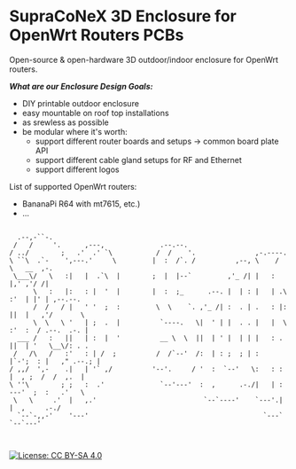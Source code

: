 # SupraCoNeX 3D Enclosure for OpenWrt Routers PCBs

Open-source & open-hardware 3D outdoor/indoor enclosure for OpenWrt routers.

*__What are our Enclosure Design Goals:__*
 * DIY printable outdoor enclosure
 * easy mountable on roof top installations
 * as srewless as possible
 * be modular where it's worth:
   * support different router boards and setups -> common board plate API
   * support different cable gland setups for RF and Ethernet
   * support different logos


List of supported OpenWrt routers:
 * BananaPi R64 with mt7615, etc.)
 * ...



```          
                                                                                             
  .--,-``-.                                                                                  
 /   /     '.      ,---,              .--.--.                                                
/ ../        ;   .'  .' `\           /  /    '.               ,-.----.                       
\ ``\  .`-    ',---.'     \         |  :  /`. /          ,--, \    /  \   __  ,-.            
 \___\/   \   :|   |  .`\  |        ;  |  |--`         ,'_ /| |   :    |,' ,'/ /|            
      \   :   |:   : |  '  |        |  :  ;_      .--. |  | : |   | .\ :'  | |' | ,--.--.    
      /  /   / |   ' '  ;  :         \  \    `. ,'_ /| :  . | .   : |: ||  |   ,'/       \   
      \  \   \ '   | ;  .  |          `----.   \|  ' | |  . . |   |  \ :'  :  / .--.  .-. |  
  ___ /   :   ||   | :  |  '          __ \  \  ||  | ' |  | | |   : .  ||  | '   \__\/: . .  
 /   /\   /   :'   : | /  ;          /  /`--'  /:  | : ;  ; | :     |`-';  : |   ," .--.; |  
/ ,,/  ',-    .|   | '` ,/          '--'.     / '  :  `--'   \:   : :   |  , ;  /  /  ,.  |  
\ ''\        ; ;   :  .'              `--'---'  :  ,      .-./|   | :    ---'  ;  :   .'   \ 
 \   \     .'  |   ,.'                           `--`----'    `---'.|          |  ,     .-./ 
  `--`-,,-'    '---'                                            `---`           `--`---'     
                                                                                             
                                                                                             
```





[![License: CC BY-SA 4.0](https://img.shields.io/badge/License-CC%20BY--SA%204.0-lightgrey.svg)](https://creativecommons.org/licenses/by-sa/4.0/)
